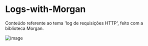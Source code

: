 ﻿# Logs-with-Morgan

Conteúdo referente ao tema 'log de requisições HTTP', feito com a biblioteca Morgan. 

![image](https://user-images.githubusercontent.com/76854209/191755839-82ac6d1f-415f-4702-ba0e-5a56203ed6e5.png)
